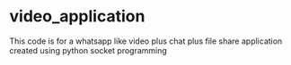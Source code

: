 # video_application
This code is for a whatsapp like video plus chat plus file share application created using python socket programming
